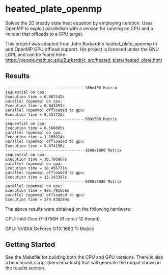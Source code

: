 # heated_plate_openmp
Solves the 2D steady state heat equation by employing iteration. Uses OpenMP to exploit parallelism with a version for running on CPU and a version that offloads to a GPU target.

This project was adapted from John Burkardt's heated_plate_openmp to add OpenMP GPU offload support. His project is licenced under the GNU LGPL and can be found here:
https://people.math.sc.edu/Burkardt/c_src/heated_plate/heated_plate.html


## Results

    -----------------------------------100x100 Matrix
    sequential on cpu:
    Execution time = 0.087342s
    parallel (openmp) on cpu:
    Execution time = 0.043451s
    parallel (openmp) offloaded to gpu:
    Execution time = 0.351723s
    -----------------------------------500x500 Matrix
    sequential on cpu:
    Execution time = 6.560885s
    parallel (openmp) on cpu:
    Execution time = 1.165024s
    parallel (openmp) offloaded to gpu:
    Execution time = 5.074190s
    -----------------------------------1000x1000 Matrix
    sequential on cpu:
    Execution time = 30.760907s
    parallel (openmp) on cpu:
    Execution time = 18.456771s
    parallel (openmp) offloaded to gpu:
    Execution time = 13.143397s
    -----------------------------------5000x5000 Matrix
    parallel (openmp) on cpu:
    Execution time = 926.795656s
    parallel (openmp) offloaded to gpu:
    Execution time = 279.438284s


The above results were obtained on the following hardware:

CPU: Intel Core i7-9750H (6 core / 12 thread)

GPU: NVIDIA GeForce GTX 1660 Ti Mobile


## Getting Started

See the Makefile for building both the CPU and GPU versions. There is also a benchmark script (benchmark.sh) that will generate the output shown in the results section.